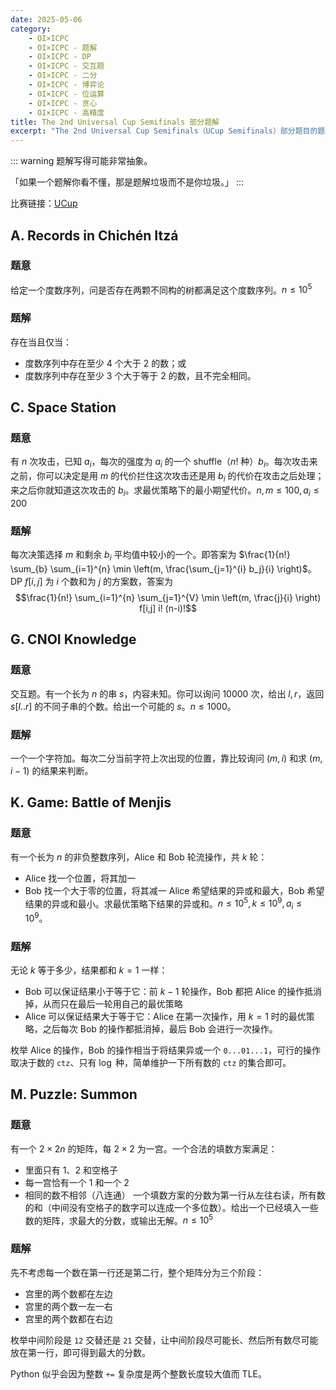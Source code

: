 ```yaml
---
date: 2025-05-06
category:
    - OI×ICPC
    - OI×ICPC - 题解
    - OI×ICPC - DP
    - OI×ICPC - 交互题
    - OI×ICPC - 二分
    - OI×ICPC - 博弈论
    - OI×ICPC - 位运算
    - OI×ICPC - 贪心
    - OI×ICPC - 高精度
title: The 2nd Universal Cup Semifinals 部分题解
excerpt: "The 2nd Universal Cup Semifinals（UCup Semifinals）部分题目的题解：<br>A. Records in Chichén Itzá<br>C. Space Station<br>G. CNOI Knowledge<br>K. Game: Battle of Menjis<br>M. Puzzle: Summon"
---
```


::: warning
题解写得可能非常抽象。

「如果一个题解你看不懂，那是题解垃圾而不是你垃圾。」
:::

比赛链接：[UCup](https://contest.ucup.ac/contest/1708)

## A. Records in Chichén Itzá
### 题意
给定一个度数序列，问是否存在两颗不同构的树都满足这个度数序列。$n\leq 10^5$

### 题解
存在当且仅当：
- 度数序列中存在至少 $4$ 个大于 $2$ 的数；或
- 度数序列中存在至少 $3$ 个大于等于 $2$ 的数，且不完全相同。

## C. Space Station
### 题意
有 $n$ 次攻击，已知 $a_i$，每次的强度为 $a_i$ 的一个 shuffle（$n!$ 种）$b_i$。每次攻击来之前，你可以决定是用 $m$ 的代价拦住这次攻击还是用 $b_i$ 的代价在攻击之后处理；来之后你就知道这次攻击的 $b_i$。求最优策略下的最小期望代价。$n,m\leq 100, a_i\leq 200$

### 题解
每次决策选择 $m$ 和剩余 $b_i$ 平均值中较小的一个。即答案为 $\frac{1}{n!} \sum_{b} \sum_{i=1}^{n} \min \left(m, \frac{\sum_{j=1}^{i} b_j}{i} \right)$。DP $f[i,j]$ 为 $i$ 个数和为 $j$ 的方案数，答案为
$$\frac{1}{n!} \sum_{i=1}^{n} \sum_{j=1}^{V} \min \left(m, \frac{j}{i} \right) f[i,j] i! (n-i)!$$

## G. CNOI Knowledge
### 题意
交互题。有一个长为 $n$ 的串 $s$，内容未知。你可以询问 $10000$ 次，给出 $l,r$，返回 $s[l..r]$ 的不同子串的个数。给出一个可能的 $s$。$n\leq 1000$。

### 题解
一个一个字符加。每次二分当前字符上次出现的位置，靠比较询问 $(m, i)$ 和求 $(m,i-1)$ 的结果来判断。

## K. Game: Battle of Menjis
### 题意
有一个长为 $n$ 的非负整数序列，Alice 和 Bob 轮流操作，共 $k$ 轮：
- Alice 找一个位置，将其加一
- Bob 找一个大于零的位置，将其减一
Alice 希望结果的异或和最大，Bob 希望结果的异或和最小。求最优策略下结果的异或和。$n\leq 10^5, k\leq 10^9, a_i\leq 10^9$。

### 题解
无论 $k$ 等于多少，结果都和 $k=1$ 一样：
- Bob 可以保证结果小于等于它：前 $k-1$ 轮操作，Bob 都把 Alice 的操作抵消掉，从而只在最后一轮用自己的最优策略
- Alice 可以保证结果大于等于它：Alice 在第一次操作，用 $k=1$ 时的最优策略，之后每次 Bob 的操作都抵消掉，最后 Bob 会进行一次操作。

枚举 Alice 的操作，Bob 的操作相当于将结果异或一个 `0...01...1`，可行的操作取决于数的 `ctz`、只有 $\log$ 种，简单维护一下所有数的 `ctz` 的集合即可。

## M. Puzzle: Summon
### 题意
有一个 $2\times 2n$ 的矩阵，每 $2\times 2$ 为一宫。一个合法的填数方案满足：
- 里面只有 $1$、$2$ 和空格子
- 每一宫恰有一个 $1$ 和一个 $2$
- 相同的数不相邻（八连通）
一个填数方案的分数为第一行从左往右读，所有数的和（中间没有空格子的数字可以连成一个多位数）。给出一个已经填入一些数的矩阵，求最大的分数，或输出无解。$n\leq 10^5$

### 题解
先不考虑每一个数在第一行还是第二行，整个矩阵分为三个阶段：
- 宫里的两个数都在左边
- 宫里的两个数一左一右
- 宫里的两个数都在右边

枚举中间阶段是 `12` 交替还是 `21` 交替，让中间阶段尽可能长、然后所有数尽可能放在第一行，即可得到最大的分数。

Python 似乎会因为整数 `+=` 复杂度是两个整数长度较大值而 TLE。
